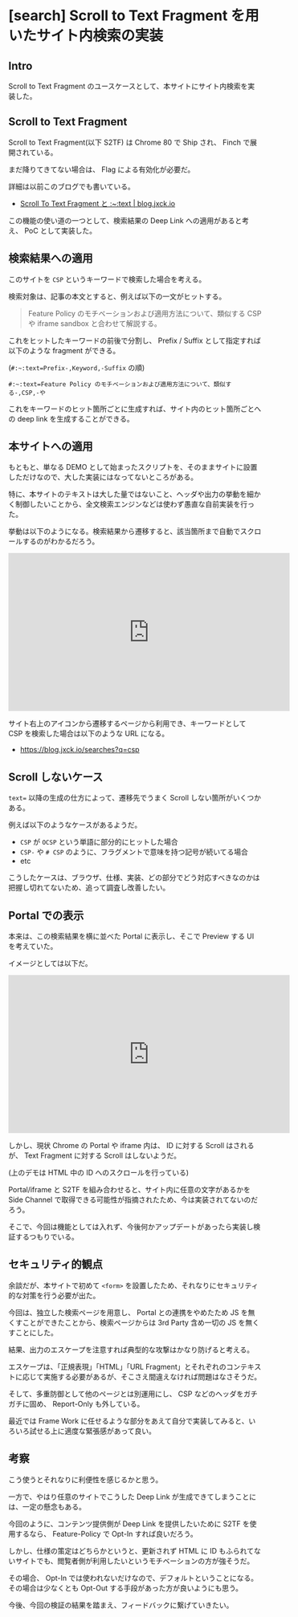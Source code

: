 # [search] Scroll to Text Fragment を用いたサイト内検索の実装

## Intro

Scroll to Text Fragment のユースケースとして、本サイトにサイト内検索を実装した。


## Scroll to Text Fragment

Scroll to Text Fragment(以下 S2TF) は Chrome 80 で Ship され、 Finch で展開されている。

まだ降りてきてない場合は、 Flag による有効化が必要だ。

詳細は以前このブログでも書いている。

- [Scroll To Text Fragment と :~:text | blog.jxck.io](https://blog.jxck.io/entries/2019-10-16/scroll-to-text-fragment.html<F29>)

この機能の使い道の一つとして、検索結果の Deep Link への適用があると考え、 PoC として実装した。


## 検索結果への適用

このサイトを `CSP` というキーワードで検索した場合を考える。

検索対象は、記事の本文とすると、例えば以下の一文がヒットする。

> Feature Policy のモチベーションおよび適用方法について、類似する CSP や iframe sandbox と合わせて解説する。

これをヒットしたキーワードの前後で分割し、 Prefix / Suffix として指定すれば以下のような fragment ができる。

(`#:~:text=Prefix-,Keyword,-Suffix` の順)

```
#:~:text=Feature Policy のモチベーションおよび適用方法について、類似する-,CSP,-や
```

これをキーワードのヒット箇所ごとに生成すれば、サイト内のヒット箇所ごとへの deep link を生成することができる。


## 本サイトへの適用

もともと、単なる DEMO として始まったスクリプトを、そのままサイトに設置しただけなので、大した実装にはなってないところがある。

特に、本サイトのテキストは大した量ではないこと、ヘッダや出力の挙動を細かく制御したいことから、全文検索エンジンなどは使わず愚直な自前実装を行った。

挙動は以下のようになる。検索結果から遷移すると、該当箇所まで自動でスクロールするのがわかるだろう。

<iframe width="560" height="315" src="https://www.youtube.com/embed/4YHJEmrUnl8" frameborder="0" allow="accelerometer; autoplay; encrypted-media; gyroscope; picture-in-picture" allowfullscreen></iframe>

サイト右上のアイコンから遷移するページから利用でき、キーワードとして CSP を検索した場合は以下のような URL になる。

- https://blog.jxck.io/searches?q=csp


## Scroll しないケース

`text=` 以降の生成の仕方によって、遷移先でうまく Scroll しない箇所がいくつかある。

例えば以下のようなケースがあるようだ。

- `CSP` が `OCSP` という単語に部分的にヒットした場合
- `CSP-` や `# CSP` のように、フラグメントで意味を持つ記号が続いてる場合
- etc

こうしたケースは、ブラウザ、仕様、実装、どの部分でどう対応すべきなのかは把握し切れてないため、追って調査し改善したい。


## Portal での表示

本来は、この検索結果を横に並べた Portal に表示し、そこで Preview する UI を考えていた。

イメージとしては以下だ。

<iframe width="560" height="315" src="https://www.youtube.com/embed/oCH9wcrb0sU" frameborder="0" allow="accelerometer; autoplay; encrypted-media; gyroscope; picture-in-picture" allowfullscreen></iframe>

しかし、現状 Chrome の Portal や iframe 内は、 ID に対する Scroll はされるが、 Text Fragment に対する Scroll はしないようだ。

(上のデモは HTML 中の ID へのスクロールを行っている)

Portal/iframe と S2TF を組み合わせると、サイト内に任意の文字があるかを Side Channel で取得できる可能性が指摘されたため、今は実装されてないのだろう。

そこで、今回は機能としては入れず、今後何かアップデートがあったら実装し検証するつもりでいる。


## セキュリティ的観点

余談だが、本サイトで初めて `<form>` を設置したため、それなりにセキュリティ的な対策を行う必要が出た。

今回は、独立した検索ページを用意し、 Portal との連携をやめたため JS を無くすことができたことから、検索ページからは 3rd Party 含め一切の JS を無くすことにした。

結果、出力のエスケープを注意すれば典型的な攻撃はかなり防げると考える。

エスケープは、「正規表現」「HTML」「URL Fragment」とそれぞれのコンテキストに応じて実施する必要があるが、そこさえ間違えなければ問題はなさそうだ。

そして、多重防御として他のページとは別運用にし、 CSP などのヘッダをガチガチに固め、 Report-Only も外している。

最近では Frame Work に任せるような部分をあえて自分で実装してみると、いろいろ試せる上に適度な緊張感があって良い。


## 考察

こう使うとそれなりに利便性を感じるかと思う。

一方で、やはり任意のサイトでこうした Deep Link が生成できてしまうことには、一定の懸念もある。

今回のように、コンテンツ提供側が Deep Link を提供したいために S2TF を使用するなら、 Feature-Policy で Opt-In すれば良いだろう。

しかし、仕様の策定はどちらかというと、更新されず HTML に ID もふられてないサイトでも、閲覧者側が利用したいというモチベーションの方が強そうだ。

その場合、 Opt-In では使われないだけなので、デフォルトということになる。その場合は少なくとも Opt-Out する手段があった方が良いようにも思う。

今後、今回の検証の結果を踏まえ、フィードバックに繋げていきたい。